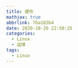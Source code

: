 ```yaml
---
title: 硬件
mathjax: true
abbrlink: 7ba183b4
date: 2020-10-26 22:50:25
categories:
  - Linux
  - 运维
tags:
  - Linux
---
```


